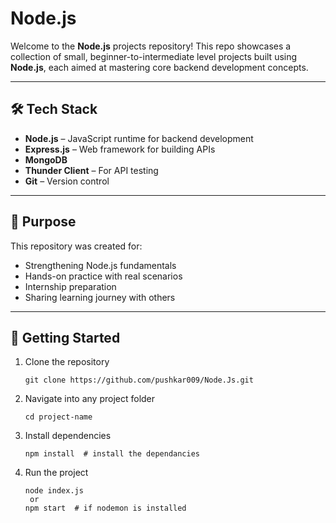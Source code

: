 # Node.js

Welcome to the **Node.js** projects repository! This repo showcases a collection of small, beginner-to-intermediate level projects built using **Node.js**, each aimed at mastering core backend development concepts.

---

## 🛠️ Tech Stack

- **Node.js** – JavaScript runtime for backend development  
- **Express.js** – Web framework for building APIs  
- **MongoDB**   
- **Thunder Client** – For API testing  
- **Git** – Version control

---

## 🎯 Purpose

This repository was created for:

- Strengthening Node.js fundamentals  
- Hands-on practice with real scenarios  
- Internship preparation 
- Sharing learning journey with others

---

## 🚀 Getting Started

1. Clone the repository  
   ```
   git clone https://github.com/pushkar009/Node.Js.git
   ```

2. Navigate into any project folder  
   ```
   cd project-name
   ```

4. Install dependencies
   ```
   npm install  # install the dependancies
   ```
5. Run the project
   ```
   node index.js
    or 
   npm start  # if nodemon is installed
   ```
